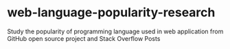 # web-language-popularity-research
Study the popularity of programming language used in web application from GitHub open source project and Stack Overflow Posts

